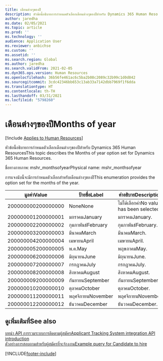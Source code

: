 ```yaml
---
title: เดือนต่างๆของปี
description: หัวข้อนี้อธิบายการกำหนดตัวเลือกเดือนต่างๆของปีสำหรับ Dynamics 365 Human Resources
author: jaredha
ms.date: 02/05/2021
ms.topic: article
ms.prod: ''
ms.technology: ''
audience: Application User
ms.reviewer: anbichse
ms.custom: ''
ms.assetid: ''
ms.search.region: Global
ms.author: jaredha
ms.search.validFrom: 2021-02-05
ms.dyn365.ops.version: Human Resources
ms.openlocfilehash: 36b56fe461ac6c5ba2b08c2089c32b99c1d0d842
ms.sourcegitcommit: 3cdc42346bb653c13ab33a7142dbb7969f1f6dda
ms.translationtype: HT
ms.contentlocale: th-TH
ms.lasthandoff: 03/31/2021
ms.locfileid: "5798260"
---
```

# <a name="months-of-year"></a><span data-ttu-id="2eb3d-103">เดือนต่างๆของปี</span><span class="sxs-lookup"><span data-stu-id="2eb3d-103">Months of year</span></span>

[!include [Applies to Human Resources](../includes/applies-to-hr.md)]

<span data-ttu-id="2eb3d-104">หัวข้อนี้อธิบายการกำหนดตัวเลือกเดือนต่างๆของปีสำหรับ Dynamics 365 Human Resources</span><span class="sxs-lookup"><span data-stu-id="2eb3d-104">This topic describes the Months of year option set for Dynamics 365 Human Resources.</span></span>

<span data-ttu-id="2eb3d-105">ชื่อทางกายภาพ: mshr_monthsofyear</span><span class="sxs-lookup"><span data-stu-id="2eb3d-105">Physical name: mshr_monthsofyear</span></span>

<span data-ttu-id="2eb3d-106">การแจงนับนี้จะมีการกำหนดตัวเลือกสำหรับเดือนต่างๆของปี</span><span class="sxs-lookup"><span data-stu-id="2eb3d-106">This enumeration provides the option set for the months of the year.</span></span>

| <span data-ttu-id="2eb3d-107">มูลค่า</span><span class="sxs-lookup"><span data-stu-id="2eb3d-107">Value</span></span> | <span data-ttu-id="2eb3d-108">ป้ายชื่อ</span><span class="sxs-lookup"><span data-stu-id="2eb3d-108">Label</span></span> | <span data-ttu-id="2eb3d-109">คำอธิบาย</span><span class="sxs-lookup"><span data-stu-id="2eb3d-109">Description</span></span> |
| --- | --- | --- |
| <span data-ttu-id="2eb3d-110">200000000</span><span class="sxs-lookup"><span data-stu-id="2eb3d-110">200000000</span></span> | <span data-ttu-id="2eb3d-111">None</span><span class="sxs-lookup"><span data-stu-id="2eb3d-111">None</span></span> | <span data-ttu-id="2eb3d-112">ไม่ได้เลือกค่า</span><span class="sxs-lookup"><span data-stu-id="2eb3d-112">No value has been selected.</span></span> |
| <span data-ttu-id="2eb3d-113">200000001</span><span class="sxs-lookup"><span data-stu-id="2eb3d-113">200000001</span></span> | <span data-ttu-id="2eb3d-114">มกราคม</span><span class="sxs-lookup"><span data-stu-id="2eb3d-114">January</span></span> | <span data-ttu-id="2eb3d-115">มกราคม</span><span class="sxs-lookup"><span data-stu-id="2eb3d-115">January.</span></span> |
| <span data-ttu-id="2eb3d-116">200000002</span><span class="sxs-lookup"><span data-stu-id="2eb3d-116">200000002</span></span> | <span data-ttu-id="2eb3d-117">กุมภาพันธ์</span><span class="sxs-lookup"><span data-stu-id="2eb3d-117">February</span></span> | <span data-ttu-id="2eb3d-118">กุมภาพันธ์</span><span class="sxs-lookup"><span data-stu-id="2eb3d-118">February.</span></span> |
| <span data-ttu-id="2eb3d-119">200000003</span><span class="sxs-lookup"><span data-stu-id="2eb3d-119">200000003</span></span> | <span data-ttu-id="2eb3d-120">มีนาคม</span><span class="sxs-lookup"><span data-stu-id="2eb3d-120">March</span></span> | <span data-ttu-id="2eb3d-121">มีนาคม</span><span class="sxs-lookup"><span data-stu-id="2eb3d-121">March.</span></span> |
| <span data-ttu-id="2eb3d-122">200000004</span><span class="sxs-lookup"><span data-stu-id="2eb3d-122">200000004</span></span> | <span data-ttu-id="2eb3d-123">เมษายน</span><span class="sxs-lookup"><span data-stu-id="2eb3d-123">April</span></span> | <span data-ttu-id="2eb3d-124">เมษายน</span><span class="sxs-lookup"><span data-stu-id="2eb3d-124">April.</span></span> |
| <span data-ttu-id="2eb3d-125">200000005</span><span class="sxs-lookup"><span data-stu-id="2eb3d-125">200000005</span></span> | <span data-ttu-id="2eb3d-126">พ.ค.</span><span class="sxs-lookup"><span data-stu-id="2eb3d-126">May</span></span> | <span data-ttu-id="2eb3d-127">พฤษภาคม</span><span class="sxs-lookup"><span data-stu-id="2eb3d-127">May.</span></span> |
| <span data-ttu-id="2eb3d-128">200000006</span><span class="sxs-lookup"><span data-stu-id="2eb3d-128">200000006</span></span> | <span data-ttu-id="2eb3d-129">มิถุนายน</span><span class="sxs-lookup"><span data-stu-id="2eb3d-129">June</span></span> | <span data-ttu-id="2eb3d-130">มิถุนายน</span><span class="sxs-lookup"><span data-stu-id="2eb3d-130">June.</span></span> |
| <span data-ttu-id="2eb3d-131">200000007</span><span class="sxs-lookup"><span data-stu-id="2eb3d-131">200000007</span></span> | <span data-ttu-id="2eb3d-132">กรกฎาคม</span><span class="sxs-lookup"><span data-stu-id="2eb3d-132">July</span></span> | <span data-ttu-id="2eb3d-133">กรกฎาคม</span><span class="sxs-lookup"><span data-stu-id="2eb3d-133">July.</span></span> |
| <span data-ttu-id="2eb3d-134">200000008</span><span class="sxs-lookup"><span data-stu-id="2eb3d-134">200000008</span></span> | <span data-ttu-id="2eb3d-135">สิงหาคม</span><span class="sxs-lookup"><span data-stu-id="2eb3d-135">August</span></span> | <span data-ttu-id="2eb3d-136">สิงหาคม</span><span class="sxs-lookup"><span data-stu-id="2eb3d-136">August.</span></span> |
| <span data-ttu-id="2eb3d-137">200000009</span><span class="sxs-lookup"><span data-stu-id="2eb3d-137">200000009</span></span> | <span data-ttu-id="2eb3d-138">กันยายน</span><span class="sxs-lookup"><span data-stu-id="2eb3d-138">September</span></span> | <span data-ttu-id="2eb3d-139">กันยายน</span><span class="sxs-lookup"><span data-stu-id="2eb3d-139">September.</span></span> |
| <span data-ttu-id="2eb3d-140">200000010</span><span class="sxs-lookup"><span data-stu-id="2eb3d-140">200000010</span></span> | <span data-ttu-id="2eb3d-141">ตุลาคม</span><span class="sxs-lookup"><span data-stu-id="2eb3d-141">October</span></span> | <span data-ttu-id="2eb3d-142">ตุลาคม</span><span class="sxs-lookup"><span data-stu-id="2eb3d-142">October.</span></span> |
| <span data-ttu-id="2eb3d-143">200000011</span><span class="sxs-lookup"><span data-stu-id="2eb3d-143">200000011</span></span> | <span data-ttu-id="2eb3d-144">พฤศจิกายน</span><span class="sxs-lookup"><span data-stu-id="2eb3d-144">November</span></span> | <span data-ttu-id="2eb3d-145">พฤศจิกายน</span><span class="sxs-lookup"><span data-stu-id="2eb3d-145">November.</span></span> |
| <span data-ttu-id="2eb3d-146">200000012</span><span class="sxs-lookup"><span data-stu-id="2eb3d-146">200000012</span></span> | <span data-ttu-id="2eb3d-147">ธันวาคม</span><span class="sxs-lookup"><span data-stu-id="2eb3d-147">December</span></span> | <span data-ttu-id="2eb3d-148">ธันวาคม</span><span class="sxs-lookup"><span data-stu-id="2eb3d-148">December.</span></span> |

## <a name="see-also"></a><span data-ttu-id="2eb3d-149">ดูเพิ่มเติมที่</span><span class="sxs-lookup"><span data-stu-id="2eb3d-149">See also</span></span>

[<span data-ttu-id="2eb3d-150">บทนํา API การรวมระบบการติดตามผู้สมัคร</span><span class="sxs-lookup"><span data-stu-id="2eb3d-150">Applicant Tracking System integration API introduction</span></span>](hr-admin-integration-ats-api-introduction.md)<br>
[<span data-ttu-id="2eb3d-151">ตัวอย่างการสอบถามสำหรับผู้สมัครที่จะจ้างงาน</span><span class="sxs-lookup"><span data-stu-id="2eb3d-151">Example query for Candidate to hire</span></span>](hr-admin-integration-ats-api-candidate-to-hire-example-query.md)


[!INCLUDE[footer-include](../includes/footer-banner.md)]